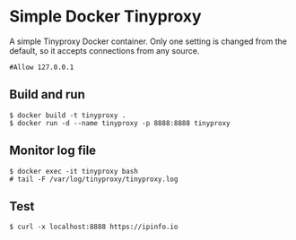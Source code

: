 
# Simple Docker Tinyproxy

A simple Tinyproxy Docker container. Only one setting is changed from the default, so it accepts connections from any source.

```text
#Allow 127.0.0.1
```

## Build and run

```text
$ docker build -t tinyproxy .
$ docker run -d --name tinyproxy -p 8888:8888 tinyproxy
```
## Monitor log file

```text
$ docker exec -it tinyproxy bash
# tail -F /var/log/tinyproxy/tinyproxy.log
```

## Test

```text
$ curl -x localhost:8888 https://ipinfo.io
```

